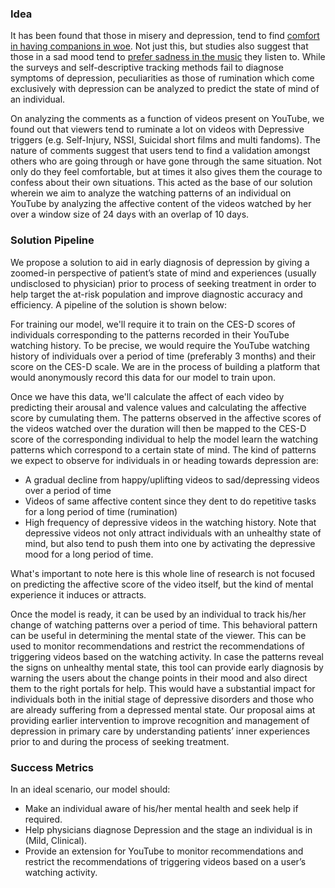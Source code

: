 ### Idea

It has been found that those in misery and depression, tend to find [comfort in having companions in woe](https://doi.org/10.1016/0022-1031(89)90020-6). Not just this, but studies also suggest that those in a sad mood tend to [prefer sadness in the music](https://psycnet.apa.org/doi/10.1037/a0023749) they listen to. While the surveys and self-descriptive tracking methods fail to diagnose symptoms of depression, peculiarities as those of rumination which come exclusively with depression can be analyzed to predict the state of mind of an individual.

On analyzing the comments as a function of videos present on YouTube, we found out that viewers tend to ruminate a lot on videos with Depressive triggers (e.g. Self-Injury, NSSI, Suicidal short films and multi fandoms). The nature of comments suggest that users tend to find a validation amongst others who are going through or have gone through the same situation. Not only do they feel comfortable, but at times it also gives them the courage to confess about their own situations. This acted as the base of our solution wherein we aim to analyze the watching patterns of an individual on YouTube by analyzing the affective content of the videos watched by her over a window size of 24 days with an overlap of 10 days.

### Solution Pipeline

We propose a solution to aid in early diagnosis of depression by giving a zoomed-in perspective of patient’s state of mind and experiences (usually undisclosed to physician) prior to process of seeking treatment in order to help target the at-risk population and improve diagnostic accuracy and efficiency. A pipeline of the solution is shown below:

For training our model, we'll require it to train on the CES-D scores of individuals corresponding to the patterns recorded in their YouTube watching history. To be precise, we would require the YouTube watching history of individuals over a period of time (preferably 3 months) and their score on the CES-D scale. We are in the process of building a platform that would anonymously record this data for our model to train upon.

Once we have this data, we'll calculate the affect of each video by predicting their arousal and valence values and calculating the affective score by cumulating them. The patterns observed in the affective scores of the videos watched over the duration will then be mapped to the CES-D score of the corresponding individual to help the model learn the watching patterns which correspond to a certain state of mind. The kind of patterns we expect to observe for individuals in or heading towards depression are:

* A gradual decline from happy/uplifting videos to sad/depressing videos over a period of time
* Videos of same affective content since they dent to do repetitive tasks for a long period of time (rumination)
* High frequency of depressive videos in the watching history. Note that depressive videos not only attract individuals with an unhealthy state of mind, but also tend to push them into one by activating the depressive mood for a long period of time.

What's important to note here is this whole line of research is not focused on predicting the affective score of the video itself, but the kind of mental experience it induces or attracts.

Once the model is ready, it can be used by an individual to track his/her change of watching patterns over a period of time. This behavioral pattern can be useful in determining the mental state of the viewer. This can be used to monitor recommendations and restrict the recommendations of triggering videos based on the watching activity. In case the patterns reveal the signs on unhealthy mental state, this tool can provide early diagnosis by warning the users about the change points in their mood and also direct them to the right portals for help. This would have a substantial impact for individuals both in the initial stage of depressive disorders and those who are already suffering from a depressed mental state. Our proposal aims at providing earlier intervention to improve recognition and management of depression in primary care by understanding patients’ inner experiences prior to and during the process of seeking treatment.

### Success Metrics

In an ideal scenario, our model should:

* Make an individual aware of his/her mental health and seek help if required.
* Help physicians diagnose Depression and the stage an individual is in (Mild, Clinical).
* Provide an extension for YouTube to monitor recommendations and restrict the recommendations of triggering videos based on a user’s watching activity.
